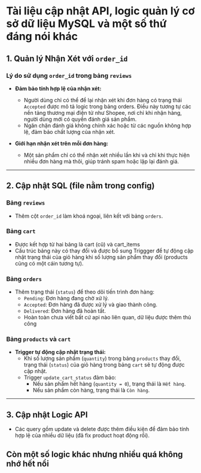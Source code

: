 # Tài liệu cập nhật API, logic quản lý cơ sở dữ liệu MySQL và một số thứ đáng nói khác 
<!-- QUAN TRỌNG -->
## 1. Quản lý Nhận Xét với `order_id`

### Lý do sử dụng `order_id` trong bảng `reviews`

- **Đảm bảo tính hợp lệ của nhận xét:**

  - Người dùng chỉ có thể để lại nhận xét khi đơn hàng có trạng thái `Accepted` được mô tả logic trong bảng orders. Điều này tương tự các nền tảng thương mại điện tử như Shopee, nơi chỉ khi nhận hàng, người dùng mới có quyền đánh giá sản phẩm.
  - Ngăn chặn đánh giá không chính xác hoặc từ các nguồn không hợp lệ, đảm bảo chất lượng của nhận xét.

- **Giới hạn nhận xét trên mỗi đơn hàng:**
  - Một sản phẩm chỉ có thể nhận xét nhiều lần khi và chỉ khi thực hiện nhiều đơn hàng mà thôi, giúp tránh spam hoặc lặp lại đánh giá.

---

## 2. Cập nhật SQL (file nằm trong config)

### Bảng `reviews`

- Thêm cột `order_id` làm khoá ngoại, liên kết với bảng `orders`.

### Bảng `cart`

- Được kết hợp từ hai bảng là cart (cũ) và cart_items
- Cấu trúc bảng này có thay đổi và được bổ sung Triggger để tự động cập nhật trạng thái của giỏ hàng khi số lượng sản phẩm thay đổi (products cũng có một cáin tương tự).

### Bảng `orders`

- Thêm trạng thái (`status`) để theo dõi tiến trình đơn hàng:
  - `Pending`: Đơn hàng đang chờ xử lý.
  - `Accepted`: Đơn hàng đã được xử lý và giao thành công.
  - `Delivered`: Đơn hàng đã hoàn tất.
  - Hoàn toàn chưa viết bất cứ api nào liên quan, dữ liệu được thêm thủ công

### Bảng `products` và `cart`

- **Trigger tự động cập nhật trạng thái:**
  - Khi số lượng sản phẩm (`quantity`) trong bảng `products` thay đổi, trạng thái (`status`) của giỏ hàng trong bảng `cart` sẽ tự động được cập nhật.
  - Trigger `update_cart_status` đảm bảo:
    - Nếu sản phẩm hết hàng (`quantity = 0`), trạng thái là `Hết hàng`.
    - Nếu sản phẩm còn hàng, trạng thái là `Còn hàng`.

---

## 3. Cập nhật Logic API

- Các query gồm update và delete được thêm điều kiện để đảm bảo tính hợp lệ của nhiều dữ liệu (đã fix product hoạt động rồi).

## Còn một số logic khác nhưng nhiều quá không nhớ hết nổi
